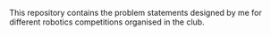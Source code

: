 This repository contains the problem statements designed by me for different robotics competitions organised in the club. 
